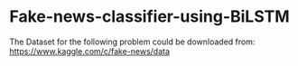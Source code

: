 # Fake-news-classifier-using-BiLSTM

The Dataset for the following problem could be downloaded from:
https://www.kaggle.com/c/fake-news/data
